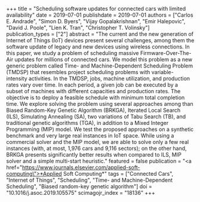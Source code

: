 +++
title = "Scheduling software updates for connected cars with limited availability"
date = 2019-07-01
publishdate = 2019-07-01
authors = ["Carlos E. Andrade", "Simon D. Byers", "Vijay Gopalakrishnan", "Emir Halepovic", "David J. Poole", "Lien K. Tran", "Christopher T. Volinsky"]
publication_types = ["2"]
abstract = "The current and the new generation of Internet of Things (IoT) devices present several challenges, among them the software update of legacy and new devices using wireless connections. In this paper, we study a problem of scheduling massive Firmware-Over-The-Air updates for millions of connected cars.  We model this problem as a new generic problem called  Time- and Machine-Dependent Scheduling Problem (TMDSP) that resembles project scheduling problems with variable-intensity activities.  In the TMDSP, jobs, machine utilization, and production rates vary over time. In each period, a given job can be executed by a subset of machines with different capacities and production rates. The objective is to deploy a feasible schedule with minimum total completion time.  We explore solving the problem using several approaches among than Biased Random-Key Genetic Algorithm (BRKGA), Iterated Local Search (ILS), Simulating Annealing (SA), two variations of Tabu Search (TB), and traditional genetic algorithms (TGA), in addition to a Mixed Integer Programming (MIP) model.  We test the proposed approaches on a synthetic benchmark and very large real instances in IoT space. While using a commercial solver and the MIP model, we are able to solve only a few real instances (with, at most, 1,976 cars and 9,116 sectors); on the other hand, BRKGA presents significantly better results when compared to ILS, MIP solver and a simple multi-start heuristic."
featured = false
publication = "<a href=\"https://www.journals.elsevier.com/applied-soft-computing\">*Applied Soft Computing*</a>"
tags = ["Connected Cars", "Internet of Things", "Scheduling", "Time- and Machine-Dependent Scheduling", "Biased random-key genetic algorithm"]
doi = "10.1016/j.asoc.2019.105575"
scimagojr_index = "18136"
+++


